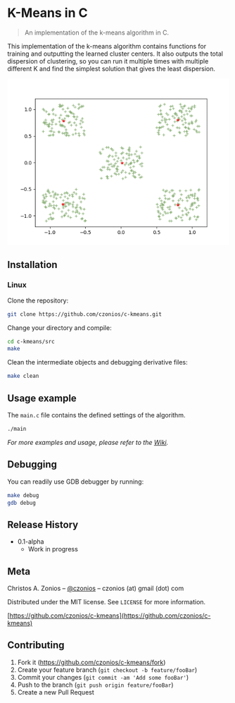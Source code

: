 # K-Means in C
> An implementation of the k-means algorithm in C.

<!-- [Project Website](https://czonios.github.io/c-kmeans) -->

This implementation of the k-means algorithm contains functions for training and outputting the learned cluster centers. It also outputs the total dispersion of clustering, so you can run it multiple times with multiple different K and find the simplest solution that gives the least dispersion.

![](https://github.com/czonios/c-kmeans/blob/master/graphs/kmeans.png)

## Installation

### Linux

Clone the repository:

```sh
git clone https://github.com/czonios/c-kmeans.git
```

Change your directory and compile:

```sh
cd c-kmeans/src
make
```

Clean the intermediate objects and debugging derivative files:

```sh
make clean
```

## Usage example

The ``main.c`` file contains the defined settings of the algorithm.

```sh
./main
```

_For more examples and usage, please refer to the [Wiki][wiki]._

## Debugging

You can readily use GDB debugger by running:

```sh
make debug
gdb debug
```

## Release History

* 0.1-alpha
    * Work in progress

## Meta

Christos A. Zonios – [@czonios](https://czonios.github.io) – czonios (at) gmail (dot) com

Distributed under the MIT license. See ``LICENSE`` for more information.

[https://github.com/czonios/c-kmeans](https://github.com/czonios/c-kmeans)

## Contributing

1. Fork it (<https://github.com/czonios/c-kmeans/fork>)
2. Create your feature branch (`git checkout -b feature/fooBar`)
3. Commit your changes (`git commit -am 'Add some fooBar'`)
4. Push to the branch (`git push origin feature/fooBar`)
5. Create a new Pull Request

<!-- Markdown link & img dfn's -->
<!-- [travis-image]: https://img.shields.io/travis/dbader/node-datadog-metrics/master.svg?style=flat-square
[travis-url]: https://travis-ci.org/dbader/node-datadog-metrics -->
[wiki]: https://github.com/czonios/c-kmeans/wiki
